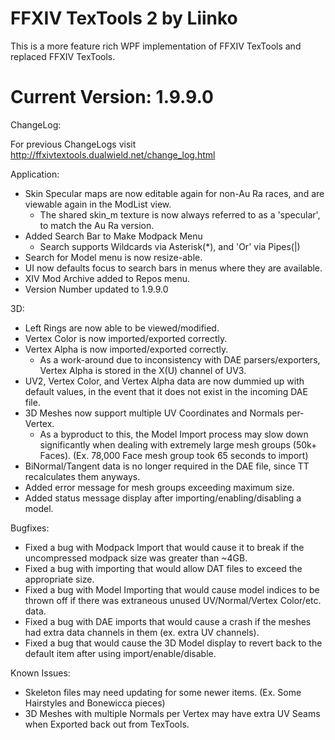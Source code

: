 
# FFXIV TexTools 2 by Liinko
This is a more feature rich WPF implementation of FFXIV TexTools and replaced FFXIV TexTools.

# Current Version: 1.9.9.0
ChangeLog:

For previous ChangeLogs visit http://ffxivtextools.dualwield.net/change_log.html

Application: 
- Skin Specular maps are now editable again for non-Au Ra races, and are viewable again in the ModList view.
  - The shared skin_m texture is now always referred to as a 'specular', to match the Au Ra version.
- Added Search Bar to Make Modpack Menu
  - Search supports Wildcards via Asterisk(*), and 'Or' via Pipes(|)
- Search for Model menu is now resize-able.
- UI now defaults focus to search bars in menus where they are available.
- XIV Mod Archive added to Repos menu.
- Version Number updated to 1.9.9.0

3D:
- Left Rings are now able to be viewed/modified.
- Vertex Color is now imported/exported correctly.
- Vertex Alpha is now imported/exported correctly.
  - As a work-around due to inconsistency with DAE parsers/exporters, Vertex Alpha is stored in the X(U) channel of UV3.
- UV2, Vertex Color, and Vertex Alpha data are now dummied up with default values, in the event that it does not exist in the incoming DAE file.
- 3D Meshes now support multiple UV Coordinates and Normals per-Vertex.
  - As a byproduct to this, the Model Import process may slow down significantly when dealing with extremely large mesh groups (50k+ Faces).  (Ex. 78,000 Face mesh group took 65 seconds to import)
- BiNormal/Tangent data is no longer required in the DAE file, since TT recalculates them anyways.
- Added error message for mesh groups exceeding maximum size.
- Added status message display after importing/enabling/disabling a model.

Bugfixes:
- Fixed a bug with Modpack Import that would cause it to break if the uncompressed modpack size was greater than ~4GB.
- Fixed a bug with importing that would allow DAT files to exceed the appropriate size.
- Fixed a bug with Model Importing that would cause model indices to be thrown off if there was extraneous unused UV/Normal/Vertex Color/etc. data.
- Fixed a bug with DAE imports that would cause a crash if the meshes had extra data channels in them (ex. extra UV channels).
- Fixed a bug that would cause the 3D Model display to revert back to the default item after using import/enable/disable.



Known Issues:
 - Skeleton files may need updating for some newer items. (Ex. Some Hairstyles and Bonewicca pieces)
 - 3D Meshes with multiple Normals per Vertex may have extra UV Seams when Exported back out from TexTools.
